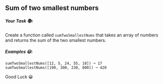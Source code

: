 ## Sum of two smallest numbers

##### Your Task 📚:

Create a function called `sumTwoSmallestNums` that takes an array of numbers and returns the sum of the two smallest numbers.

##### Examples 😃:

```
sumTwoSmallestNums([12, 5, 24, 55, 18]) ➞ 17
sumTwoSmallestNums([190, 300, 230, 800]) ➞ 420
```

Good Luck 😀
